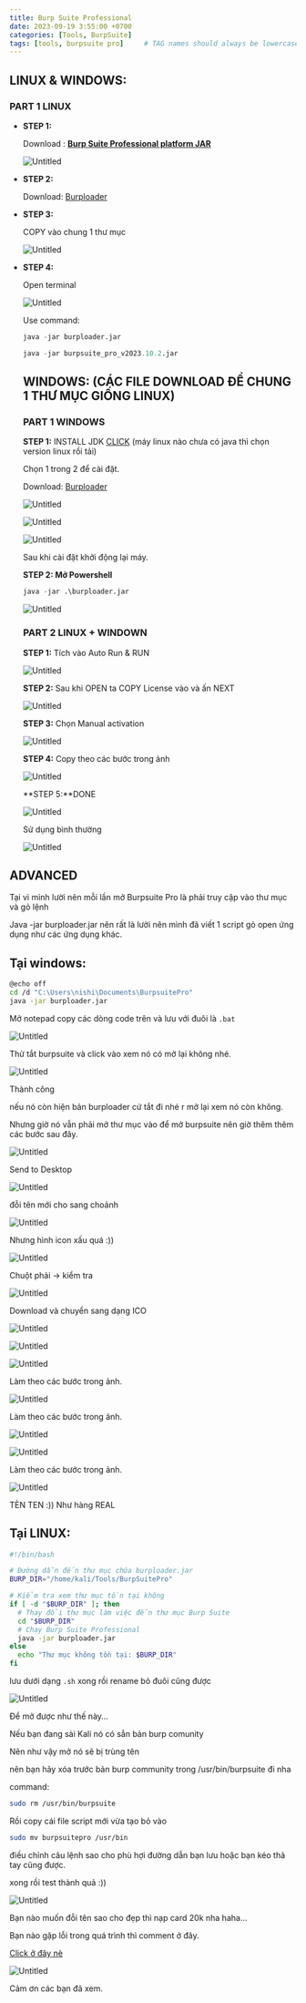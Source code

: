 ```yaml
---
title: Burp Suite Professional
date: 2023-09-19 3:55:00 +0700
categories: [Tools, BurpSuite]
tags: [tools, burpsuite pro]     # TAG names should always be lowercase
---
```

## LINUX & WINDOWS:

### PART 1 LINUX

- **STEP 1:**
    
    Download : **[Burp Suite Professional platform JAR](https://portswigger.net/burp/releases/professional-community-2023-10-1-1?requestededition=professional&requestedplatform=)**
    
    ![Untitled](/assets/burpsuite/Untitled.png)
    
- **STEP 2:**
    
    Download: [Burploader](https://drive.google.com/file/d/1e742o6T8nDPjzOBNbRommy0CzxCJUizN/view)
    
- **STEP 3:**
    
    COPY vào chung 1 thư mục
    
    ![Untitled](/assets/burpsuite/Untitled%201.png)
    

- **STEP 4:**
    
    Open terminal 
    
    ![Untitled](/assets/burpsuite/Untitled%202.png)
    
    Use command: 
    
    ```python
    java -jar burploader.jar
    ```
    
    ```python
    java -jar burpsuite_pro_v2023.10.2.jar
    ```
    
    ## **WINDOWS: (CÁC FILE DOWNLOAD ĐỂ CHUNG 1 THƯ MỤC GIỐNG LINUX)**
    
    ### **PART 1 WINDOWS**
    
    **STEP 1:** INSTALL JDK [CLICK](https://www.oracle.com/java/technologies/downloads/#jdk20-windows) (máy linux nào chưa có java thì chọn version linux rồi tải)
    
    Chọn 1 trong 2 để cài đặt.
    
    Download: [Burploader](https://drive.google.com/file/d/1e742o6T8nDPjzOBNbRommy0CzxCJUizN/view)
    
    ![Untitled](/assets/burpsuite/Untitled%203.png)
    
    ![Untitled](/assets/burpsuite/Untitled%204.png)
    
    ![Untitled](/assets/burpsuite/Untitled%205.png)
    
    Sau khi cài đặt khởi động lại máy.
    
    **STEP 2: Mở Powershell**
    
    ```python
    java -jar .\burploader.jar
    ```
    
    ![Untitled](/assets/burpsuite/Untitled%206.png)
    
    ### **PART 2 LINUX + WINDOWN**
    
    **STEP 1:** Tích vào Auto Run & RUN
    
    ![Untitled](/assets/burpsuite/Untitled%207.png)
    
    **STEP 2:** Sau khi OPEN ta COPY License vào và ấn NEXT
    
    ![Untitled](/assets/burpsuite/Untitled%208.png)
    
    **STEP 3:** Chọn Manual activation
    
    ![Untitled](/assets/burpsuite/Untitled%209.png)
    
    **STEP 4:** Copy theo các bước trong ảnh
    
    ![Untitled](/assets/burpsuite/Untitled%2010.png)
    
    **STEP 5:**DONE
    
    ![Untitled](/assets/burpsuite/Untitled%2011.png)
    
    Sử dụng bình thường
    
    ![Untitled](/assets/burpsuite/Untitled%2012.png)
    

## ADVANCED

Tại vì mình lười nên mỗi lần mở Burpsuite Pro là phải truy cập vào thư mục và gỏ lệnh 

Java -jar burploader.jar nên rất là lười nên mình đã viết 1 script gỏ open ứng dụng như các ứng dụng khác.

## Tại windows:

```bash
@echo off
cd /d "C:\Users\nishi\Documents\BurpsuitePro"
java -jar burploader.jar
```

Mở notepad copy các dòng code trên và lưu với đuôi là `.bat`

![Untitled](/assets/burpsuite/Untitled%2013.png)

Thử tắt burpsuite và click vào xem nó có mở lại không nhé.

![Untitled](/assets/burpsuite/Untitled%2014.png)

Thành công

nếu nó còn hiện bản burploader cứ tắt đi nhé r mở lại xem nó còn không.

Nhưng giờ nó vẫn phải mở thư mục vào để mở burpsuite nên giờ thêm thêm các bước sau đây.

![Untitled](/assets/burpsuite/Untitled%2015.png)

Send to Desktop

![Untitled](/assets/burpsuite/Untitled%2016.png)

đỗi tên mới cho sang choảnh

![Untitled](/assets/burpsuite/Untitled%2017.png)

Nhưng hình icon xấu quá :)) 

![Untitled](/assets/burpsuite/Untitled%2018.png)

Chuột phải → kiểm tra

![Untitled](/assets/burpsuite/Untitled%2019.png)

Download và chuyển sang dạng ICO

![Untitled](/assets/burpsuite/Untitled%2020.png)

![Untitled](/assets/burpsuite/Untitled%2021.png)

![Untitled](/assets/burpsuite/Untitled%2022.png)

Làm theo các bước trong ảnh.

![Untitled](/assets/burpsuite/Untitled%2023.png)

Làm theo các bước trong ảnh.

![Untitled](/assets/burpsuite/Untitled%2024.png)

![Untitled](/assets/burpsuite/Untitled%2025.png)

Làm theo các bước trong ảnh.

![Untitled](/assets/burpsuite/Untitled%2026.png)

TÈN TEN :)) Như hàng REAL

## Tại LINUX:

```bash
#!/bin/bash

# Đường dẫn đến thư mục chứa burploader.jar
BURP_DIR="/home/kali/Tools/BurpSuitePro"

# Kiểm tra xem thư mục tồn tại không
if [ -d "$BURP_DIR" ]; then
  # Thay đổi thư mục làm việc đến thư mục Burp Suite
  cd "$BURP_DIR"
  # Chạy Burp Suite Professional
  java -jar burploader.jar
else
  echo "Thư mục không tồn tại: $BURP_DIR"
fi
```

lưu dưới dạng `.sh` xong rồi rename bỏ đuôi cũng được

![Untitled](/assets/burpsuite/Untitled%2027.png)

Để mở được như thế này…

Nếu bạn đang sài Kali nó có sẳn bản burp comunity

Nên như vậy mở nó sẽ bị trùng tên

nên bạn hãy xóa trước bản burp community trong /usr/bin/burpsuite đi nha

command:

```bash
sudo rm /usr/bin/burpsuite
```

Rồi copy cái file script mới vừa tạo bỏ vào

```bash
sudo mv burpsuitepro /usr/bin
```

điều chỉnh câu lệnh sao cho phù hợi đường dẫn bạn lưu hoặc bạn kéo thả tay cũng được.

xong rồi  test thành quả :))

![Untitled](/assets/burpsuite/Untitled%2028.png)

Bạn nào muốn đỗi tên sao cho đẹp thì nạp card 20k nha haha…

Bạn nào gặp lỗi trong quá trình thì comment ở đây.

[Click ở đây nè](https://github.com/r2nw/r2nw.github.io/issues/2)

![Untitled](/assets/burpsuite/Untitled%2029.png)

Cảm ơn các bạn đã xem.